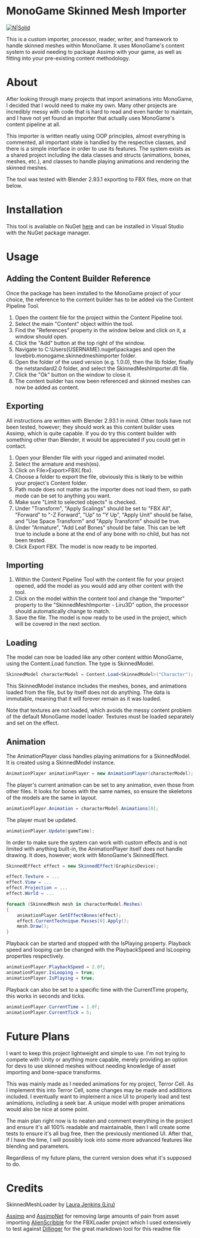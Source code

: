 ﻿
# MonoGame Skinned Mesh Importer

[![N|Solid](https://static.wixstatic.com/media/29dac0_84c639f416df456883d70bd8ecdae970~mv2.png/v1/fill/w_100,h_100,al_c,q_85,usm_0.66_1.00_0.01/LogoV2.webp)](https://www.lovebirb.com/)

This is a custom importer, processor, reader, writer, and framework to handle skinned meshes within MonoGame. It uses MonoGame's content system to avoid needing to package Assimp with your game, as well as fitting into your pre-existing content methodology.

# About

After looking through many projects that import animations into MonoGame, I decided that I would need to make my own. Many other projects are incredibly messy with code that is hard to read and even harder to maintain, and I have not yet found an importer that actually uses MonoGame's content pipeline at all.

This importer is written neatly using OOP principles, almost everything is commented, all important state is handled by the respective classes, and there is a simple interface in order to use its features. The system exists as a shared project including the data classes and structs (animations, bones, meshes, etc.), and classes to handle playing animations and rendering the skinned meshes.

The tool was tested with Blender 2.93.1 exporting to FBX files, more on that below.

# Installation

This tool is available on NuGet [here](https://www.nuget.org/packages/Lovebirb.MonoGame.SkinnedMeshImporter/) and can be installed in Visual Studio with the NuGet package manager.

# Usage

## Adding the Content Builder Reference

Once the package has been installed to the MonoGame project of your choice, the reference to the content builder has to be added via the Content Pipeline Tool.

1. Open the content file for the project within the Content Pipeline tool.
2. Select the main "Content" object within the tool.
3. Find the "References" property in the window below and click on it, a window should open.
4. Click the "Add" button at the top right of the window.
5. Navigate to C:\Users\{USERNAME}\.nuget\packages and open the lovebirb.monogame.skinnedmeshimporter folder.
6. Open the folder of the used version (e.g. 1.0.0), then the lib folder, finally the netstandard2.0 folder, and select the SkinnedMeshImporter.dll file.
7. Click the "Ok" button on the window to close it.
8. The content builder has now been referenced and skinned meshes can now be added as content.

## Exporting

All instructions are written with Blender 2.93.1 in mind. Other tools have not been tested, however; they should work as this content builder uses Assimp, which is quite capable. If you do try this content builder with something other than Blender, it would be appreciated if you could get in contact.

1. Open your Blender file with your rigged and animated model.
2. Select the armature and mesh(es).
3. Click on File>Export>FBX(.fbx).
4. Choose a folder to export the file, obviously this is likely to be within your project's Content folder.
5. Path mode does not matter as the importer does not load them, so path mode can be set to anything you want.
6. Make sure "Limit to selected objects" is checked.
7. Under "Transform", "Apply Scalings" should be set to "FBX All", "Forward" to "-Z Forward", "Up" to "Y Up", "Apply Unit" should be false, and "Use Space Transform" and "Apply Transform" should be true.
8. Under "Armature", "Add Leaf Bones" should be false. This can be left true to include a bone at the end of any bone with no child, but has not been tested.
9. Click Export FBX. The model is now ready to be imported.

## Importing

1. Within the Content Pipeline Tool with the content file for your project opened, add the model as you would add any other content with the tool.
2. Click on the model within the content tool and change the "Importer" property to the "SkinnedMeshImporter - Liru3D" option, the processor should automatically change to match.
3. Save the file. The model is now ready to be used in the project, which will be covered in the next section.

## Loading

The model can now be loaded like any other content within MonoGame, using the Content.Load function. The type is SkinnedModel.

```csharp
SkinnedModel characterModel = Content.Load<SkinnedModel>("Character");
```

This SkinnedModel instance includes the meshes, bones, and animations loaded from the file, but by itself does not do anything. The data is immutable, meaning that it will forever remain as it was loaded.

Note that textures are not loaded, which avoids the messy content problem of the default MonoGame model loader. Textures must be loaded separately and set on the effect.

## Animation

The AnimationPlayer class handles playing animations for a SkinnedModel. It is created using a SkinnedModel instance.

```csharp
AnimationPlayer animationPlayer = new AnimationPlayer(characterModel);
```

The player's current animation can be set to any animation, even those from other files. It looks for bones with the same names, so ensure the skeletons of the models are the same in layout.

```csharp
animationPlayer.Animation = characterModel.Animations[0];
```

The player must be updated.

```csharp
animationPlayer.Update(gameTime);
```

In order to make sure the system can work with custom effects and is not limited with anything built-in, the AnimationPlayer itself does not handle drawing. It does, however; work with MonoGame's SkinnedEffect.

```csharp
SkinnedEffect effect = new SkinnedEffect(GraphicsDevice);

effect.Texture = ...
effect.View = ...
effect.Projection = ...
effect.World = ...

foreach (SkinnedMesh mesh in characterModel.Meshes)
{
	animationPlayer.SetEffectBones(effect);
	effect.CurrentTechnique.Passes[0].Apply();
	mesh.Draw();
}
```

Playback can be started and stopped with the IsPlaying property. Playback speed and looping can be changed with the PlaybackSpeed and IsLooping properties respectively.

```csharp
animationPlayer.PlaybackSpeed = 2.0f;
animationPlayer.IsLooping = true;
animationPlayer.IsPlaying = true;
```

Playback can also be set to a specific time with the CurrentTime property, this works in seconds and ticks.

```csharp
animationPlayer.CurrentTime = 1.0f;
animationPlayer.CurrentTick = 5;
```

# Future Plans

I want to keep this project lightweight and simple to use. I'm not trying to compete with Unity or anything more capable, merely providing an option for devs to use skinned meshes without needing knowledge of asset importing and bone-space transforms.

This was mainly made as I needed animations for my project, Terror Cell. As I implement this into Terror Cell, some changes may be made and additions included. I eventually want to implement a nice UI to properly load and test animations, including a seek bar. A unique model with proper animations would also be nice at some point.

The main plan right now is to neaten and comment everything in the project and ensure it's all 100% readable and maintainable, then I will create some tests to ensure it's all bug free, then the previously mentioned UI. After that, if I have the time, I will possibly look into some more advanced features like blending and parameters.

Regardless of my future plans, the current version does what it's supposed to do.

# Credits

SkinnedMeshLoader by [Laura Jenkins (Liru)](https://www.lovebirb.com/)

[Assimp](https://www.assimp.org/) and [AssimpNet](https://www.nuget.org/packages/AssimpNet/5.0.0-beta1) for removing large amounts of pain from asset importing
[AlienScribble](https://www.youtube.com/user/AlienScribble) for the FBXLoader project which I used extensively to test against
[Dillinger](https://dillinger.io/) for the great markdown tool for this readme file
